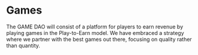 # Games

The GAME DAO will consist of a platform for players to earn revenue by playing games in the Play-to-Earn model. We have embraced a strategy where we partner with the best games out there, focusing on quality rather than quantity.
